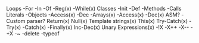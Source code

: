 Loops
    -For
        -In
        -Of
        -Reg(x)
    -While(x)
Classes
    -Init
    -Def
    -Methods
    -Calls
Literals
    -Objects
        -Access(x)
        -Dec
    -Arrays(x)
        -Access(x)
        -Dec(x)
ASM?
    -Custom parser?
Return(x)
Null(x)
Template strings(x)
This(x)
Try-Catch(x)
    -Try(x)
    -Catch(x)
    -Finally(x)
Inc-Dec(x)
Unary Expressions(x)
    -!X
    -X++
    -X--
    -+X
    -~
    -delete
    -typeof